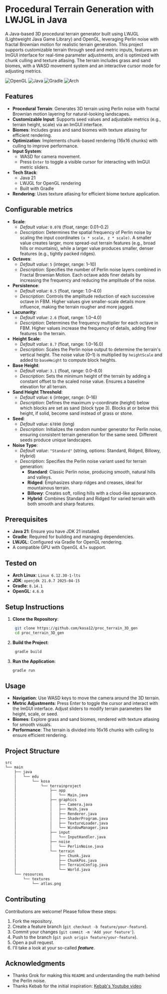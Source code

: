 # Procedural Terrain Generation with LWJGL in Java

A Java-based 3D procedural terrain generator built using LWJGL (Lightweight Java Game Library) and OpenGL, leveraging Perlin noise with fractal Brownian motion for realistic terrain generation. This project supports customizable terrain through seed and metric inputs, features an ImGUI interface for real-time parameter adjustments, and is optimized with chunk culling and texture atlasing. The terrain includes grass and sand biomes, with a WASD movement system and an interactive cursor mode for adjusting metrics.

![OpenGL](https://img.shields.io/badge/OpenGL-%23FFFFFF.svg?style=for-the-badge&logo=opengl)
![Java](https://img.shields.io/badge/java-%23ED8B00.svg?style=for-the-badge&logo=openjdk&logoColor=white)
![Gradle](https://img.shields.io/badge/Gradle-02303A.svg?style=for-the-badge&logo=Gradle&logoColor=white)
![Arch](https://img.shields.io/badge/Arch%20Linux-1793D1?logo=arch-linux&logoColor=fff&style=for-the-badge)

## Features
- **Procedural Terrain**: Generates 3D terrain using Perlin noise with fractal Brownian motion layering for natural-looking landscapes.
- **Customizable Input**: Supports seed values and adjustable metrics (e.g., terrain height, scale) via an ImGUI interface.
- **Biomes**: Includes grass and sand biomes with texture atlasing for efficient rendering.
- **Optimization**: Implements chunk-based rendering (16x16 chunks) with culling to improve performance.
- **Input System**:
    - WASD for camera movement.
    - Press `Enter` to toggle a visible cursor for interacting with ImGUI metric sliders.
- **Tech Stack**:
    - Java 21
    - LWJGL for OpenGL rendering
    - Built with Gradle
- **Rendering**: Uses texture atlasing for efficient biome texture application.

## Configurable metrics

- **Scale**:
    - _Default value_: `0.078` (float, range: 0.01–0.2)
    - _Description_: Determines the spatial frequency of Perlin noise by scaling the input coordinates `(x * scale, z * scale)`. A smaller value creates larger, more spread-out terrain features (e.g., broad hills or mountains), while a larger value produces smaller, denser features (e.g., tightly packed ridges).
- **Octaves**:
    - _Default value_: `5` (integer, range: 1–10)
    - _Description_: Specifies the number of Perlin noise layers combined in Fractal Brownian Motion. Each octave adds finer details by increasing the frequency and reducing the amplitude of the noise.
- **Persistence**:
    - _Default value_: `0.5` (float, range: 1.0–4.0)
    - _Description_: Controls the amplitude reduction of each successive octave in FBM. Higher values give smaller-scale details more influence, making the terrain rougher and more jagged.
- **Lacunarity**:
    - _Default value_: `2.6`  (float, range: 1.0–4.0)
    - _Description_: Determines the frequency multiplier for each octave in FBM. Higher values increase the frequency of details, adding finer features to the terrain.
- **Height Scale**:
    - _Default value_: `8.7` (float, range: 1.0–16.0)
    - _Description_: Scales the Perlin noise output to determine the terrain's vertical height. The noise value (0–1) is multiplied by `heightScale` and added to `baseHeight` to compute block heights.
- **Base Height**:
    - _Default value_: `3.1` (float, range: 0.0–8.0)
    - _Description_: Sets the minimum height of the terrain by adding a constant offset to the scaled noise value. Ensures a baseline elevation for all terrain.
- **Sand Height Threshold**:
    - _Default value_: `6` (integer, range: 0–16)
    - _Description_: Defines the maximum y-coordinate (height) below which blocks are set as sand (block type 3). Blocks at or below this height, if solid, become sand instead of grass or stone.
- **Seed**:
    - _Default value_: `67890` (long)
    - _Description_: Initializes the random number generator for Perlin noise, ensuring consistent terrain generation for the same seed. Different seeds produce unique landscapes.
- **Noise Type**:
    - _Default value_: `"Standard"` (string, options: Standard, Ridged, Billowy, Hybrid)
    - _Description_: Specifies the Perlin noise variant used for terrain generation:
        - **Standard**: Classic Perlin noise, producing smooth, natural hills and valleys.
        - **Ridged**: Emphasizes sharp ridges and creases, ideal for mountainous terrain.
        - **Billowy**: Creates soft, rolling hills with a cloud-like appearance.
        - **Hybrid**: Combines Standard and Ridged for varied terrain with both smooth and sharp features.


## Prerequisites
- **Java 21**: Ensure you have JDK 21 installed.
- **Gradle**: Required for building and managing dependencies.
- **LWJGL**: Configured via Gradle for OpenGL rendering.
- A compatible GPU with OpenGL 4.1+ support.

## Tested on

- **Arch Linux**: `Linux 6.12.30-1-lts`
- **JDK**: `openjdk 21.0.7 2025-04-15`
- **Gradle**: `8.14.1`
- **OpenGL**: `4.6.0`

## Setup Instructions
1. **Clone the Repository**:
   ```bash
    git clone https://github.com/kosa12/proc_terrain_3D_gen
    cd proc_terrain_3D_gen
   ```
2. **Build the Project**:
   ```bash
    gradle build
    ```
3. **Run the Application**:
    ```bash
    gradle run
    ```
## Usage

- **Navigation**: Use WASD keys to move the camera around the 3D terrain.
- **Metric Adjustments**: Press Enter to toggle the cursor and interact with the ImGUI interface. Adjust sliders to modify terrain parameters like height, scale, or seed.
- **Biomes**: Explore grass and sand biomes, rendered with texture atlasing for smooth visuals.
- **Performance**: The terrain is divided into 16x16 chunks with culling to ensure efficient rendering.

## Project Structure

```bash
src
└── main
    ├── java
    │   └── edu
    │       └── kosa
    │           └── terrainproject
    │               ├── app
    │               │   └── Main.java
    │               ├── graphics
    │               │   ├── Camera.java
    │               │   ├── Mesh.java
    │               │   ├── Renderer.java
    │               │   ├── ShaderProgram.java
    │               │   ├── TextureLoader.java
    │               │   └── WindowManager.java
    │               ├── input
    │               │   └── InputHandler.java
    │               ├── noise
    │               │   └── PerlinNoise.java
    │               └── terrain
    │                   ├── Chunk.java
    │                   ├── ChunkPos.java
    │                   ├── TerrainConfig.java
    │                   └── World.java
    └── resources
        └── textures
            └── atlas.png
```

## Contributing

Contributions are welcome! Please follow these steps:
1. Fork the repository.
2. Create a feature branch (`git checkout -b feature/your-feature`).
3. Commit your changes (`git commit -m 'Add your feature'`).
4. Push to the branch (`git push origin feature/your-feature`).
5. Open a pull request.
6. I'll take a look at your so-called _**feature**_.

## Acknowledgments

- Thanks Grok for making this `README` and understanding the math behind the Perlin noise.
- Thanks Kebab for the initial inspiration: [Kebab's Youtube video](https://www.youtube.com/watch?v=kbVn7Jdhl3Y)